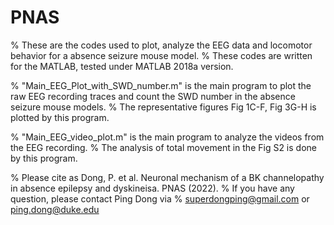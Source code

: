 # PNAS
% These are the codes used to plot, analyze the EEG data and locomotor behavior for a absence seizure mouse model.
% These codes are written for the MATLAB, tested under MATLAB 2018a version.

% "Main_EEG_Plot_with_SWD_number.m" is the main program to plot the raw EEG recording traces and count the SWD number in the absence seizure mouse models.
% The representative figures Fig 1C-F, Fig 3G-H is plotted by this program.

% "Main_EEG_video_plot.m" is the main program to analyze the videos from the EEG recording.
% The analysis of total movement in the Fig S2 is done by this program.

% Please cite as Dong, P. et al. Neuronal mechanism of a BK channelopathy in absence epilepsy and dyskineisa. PNAS (2022).
% If you have any question, please contact Ping Dong via
% superdongping@gmail.com or ping.dong@duke.edu

